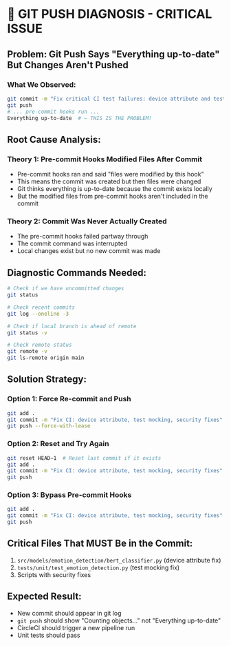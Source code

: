# 🚨 GIT PUSH DIAGNOSIS - CRITICAL ISSUE

## Problem: Git Push Says "Everything up-to-date" But Changes Aren't Pushed

### What We Observed:
```bash
git commit -m "Fix critical CI test failures: device attribute and test mocking"
git push
# ... pre-commit hooks run ...
Everything up-to-date  # ← THIS IS THE PROBLEM!
```

## Root Cause Analysis:

### Theory 1: Pre-commit Hooks Modified Files After Commit
- Pre-commit hooks ran and said "files were modified by this hook"
- This means the commit was created but then files were changed
- Git thinks everything is up-to-date because the commit exists locally
- But the modified files from pre-commit hooks aren't included in the commit

### Theory 2: Commit Was Never Actually Created
- The pre-commit hooks failed partway through
- The commit command was interrupted
- Local changes exist but no new commit was made

## Diagnostic Commands Needed:

```bash
# Check if we have uncommitted changes
git status

# Check recent commits
git log --oneline -3

# Check if local branch is ahead of remote
git status -v

# Check remote status
git remote -v
git ls-remote origin main
```

## Solution Strategy:

### Option 1: Force Re-commit and Push
```bash
git add .
git commit -m "Fix CI: device attribute, test mocking, security fixes" --no-verify
git push --force-with-lease
```

### Option 2: Reset and Try Again
```bash
git reset HEAD~1  # Reset last commit if it exists
git add .
git commit -m "Fix CI: device attribute, test mocking, security fixes"
git push
```

### Option 3: Bypass Pre-commit Hooks
```bash
git add .
git commit -m "Fix CI: device attribute, test mocking, security fixes" --no-verify
git push
```

## Critical Files That MUST Be in the Commit:
1. `src/models/emotion_detection/bert_classifier.py` (device attribute fix)
2. `tests/unit/test_emotion_detection.py` (test mocking fix)
3. Scripts with security fixes

## Expected Result:
- New commit should appear in git log
- `git push` should show "Counting objects..." not "Everything up-to-date"
- CircleCI should trigger a new pipeline run
- Unit tests should pass
